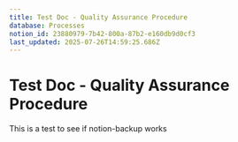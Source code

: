 ```yaml
---
title: Test Doc - Quality Assurance Procedure
database: Processes
notion_id: 23880979-7b42-800a-87b2-e160db9d0cf3
last_updated: 2025-07-26T14:59:25.686Z
---
```


# Test Doc - Quality Assurance Procedure


This is a test to see if notion-backup works

